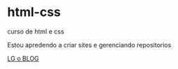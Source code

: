 # html-css
 curso de html e css

 Estou apredendo a criar sites e gerenciando repositorios

 <a href="https://tarcisiosa.github.io/html-css/desafios/lgblog/index">LG o BLOG</a>
